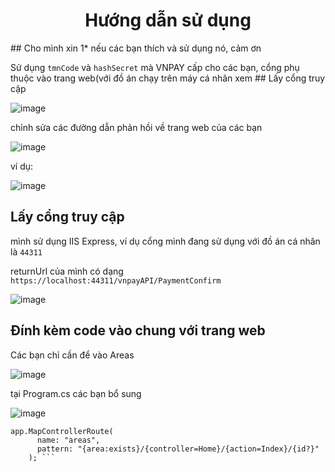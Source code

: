 <h1 align="center">
Hướng dẫn sử dụng
</h1>
## Cho mình xin 1* nếu các bạn thích và sử dụng nó, cảm ơn

Sử dụng ```tmnCode``` và ```hashSecret``` mà VNPAY cấp cho các bạn, cổng phụ thuộc vào trang web(với đồ án chạy trên máy cá nhân xem ## Lấy cổng truy cập

![image](https://github.com/kourain/VNPAYAPI/assets/85356599/12ddf7d9-4928-42d7-a007-bd3bfda80287)

chỉnh sửa các đường dẫn phản hồi về trang web của các bạn

![image](https://github.com/kourain/VNPAYAPI/assets/85356599/8c9bde8f-4a21-48dc-87db-b1d2b8a94046)

ví dụ:

![image](https://github.com/kourain/VNPAYAPI/assets/85356599/fccf22b1-15fb-4d00-a12f-ac7ae1e1a930)

## Lấy cổng truy cập

mình sử dụng IIS Express, ví dụ cổng mình đang sử dụng với đồ án cá nhân là ``44311``

returnUrl của mình có dạng ```https://localhost:44311/vnpayAPI/PaymentConfirm```

![image](https://github.com/kourain/VNPAYAPI/assets/85356599/e9e8d69a-c892-4429-b686-1cec0b884c89)

## Đính kèm code vào chung với trang web

Các bạn chỉ cần để vào Areas

![image](https://github.com/kourain/VNPAYAPI/assets/85356599/fa95393e-a0d0-4933-b239-5c535525a4a9)

tại Program.cs các bạn bổ sung

![image](https://github.com/kourain/VNPAYAPI/assets/85356599/10a0447f-1280-4388-82d0-2f1809018e84)

``` 
app.MapControllerRoute(
      name: "areas",
      pattern: "{area:exists}/{controller=Home}/{action=Index}/{id?}"
    ); ```
